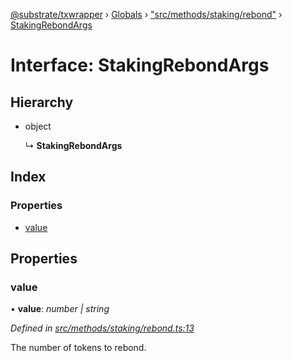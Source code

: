 [@substrate/txwrapper](../README.md) › [Globals](../globals.md) › ["src/methods/staking/rebond"](../modules/_src_methods_staking_rebond_.md) › [StakingRebondArgs](_src_methods_staking_rebond_.stakingrebondargs.md)

# Interface: StakingRebondArgs

## Hierarchy

* object

  ↳ **StakingRebondArgs**

## Index

### Properties

* [value](_src_methods_staking_rebond_.stakingrebondargs.md#value)

## Properties

###  value

• **value**: *number | string*

*Defined in [src/methods/staking/rebond.ts:13](https://github.com/paritytech/txwrapper/blob/2e195b6/src/methods/staking/rebond.ts#L13)*

The number of tokens to rebond.
